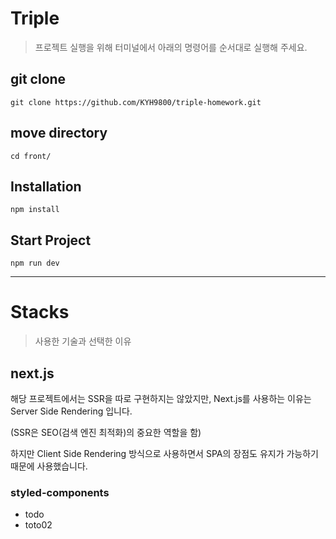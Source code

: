 # Triple
> 프로젝트 실행을 위해 터미널에서 아래의 명령어를 순서대로 실행해 주세요.

## git clone
```
git clone https://github.com/KYH9800/triple-homework.git
```

## move directory
```
cd front/
```

## Installation
```
npm install
```

## Start Project
```
npm run dev
```
----
# Stacks
> 사용한 기술과 선택한 이유

## next.js
해당 프로젝트에서는 SSR을 따로 구현하지는 않았지만, Next.js를 사용하는 이유는 Server Side Rendering 입니다.

(SSR은 SEO(검색 엔진 최적화)의 중요한 역할을 함)

하지만 Client Side Rendering 방식으로 사용하면서 SPA의 장점도 유지가 가능하기 때문에 사용했습니다.

### styled-components
- todo
- toto02
